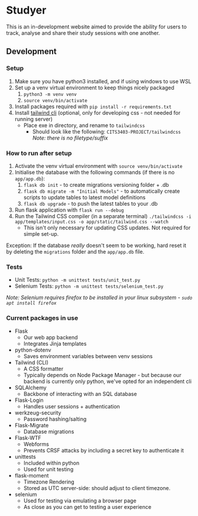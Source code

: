 # Studyer

This is an in-development website aimed to provide the ability for users to track, analyse and share their study sessions with one another.

## Development
### Setup
1. Make sure you have python3 installed, and if using windows to use WSL
2. Set up a venv virtual environment to keep things nicely packaged
    1. `python3 -m venv venv`
    2. `source venv/bin/activate`
3. Install packages required with `pip install -r requirements.txt`
4. Install [tailwind cli](https://github.com/tailwindlabs/tailwindcss/releases/tag/v4.1.4) (optional, only for developing css - not needed for running server)
    - Place exe in directory, and rename to `tailwindcss`
        - Should look like the following: `CITS3403-PROJECT/tailwindcss` *Note: there is no filetype/suffix*

### How to run after setup
1. Activate the venv virtual environment with `source venv/bin/activate`
2. Initialise the database with the following commands (if there is no `app/app.db`):
    1. `flask db init` - to create migrations versioning folder + .db
    2. `flask db migrate -m "Initial Models"` - to automatically create scripts to update tables to latest model definitions
    3. `flask db upgrade` - to push the latest tables to your .db
3. Run flask application with `flask run --debug`
4. Run the Tailwind CSS compiler (in a separate terminal) `./tailwindcss -i app/templates/input.css -o app/static/tailwind.css --watch`
    - This isn't only necessary for updating CSS updates. Not required for simple set-up.

Exception: If the database *really* doesn't seem to be working, hard reset it by deleting the `migrations` folder and the `app/app.db` file.

### Tests
- Unit Tests: `python -m unittest tests/unit_test.py`
- Selenium Tests: `python -m unittest tests/selenium_test.py`

*Note: Selenium requires firefox to be installed in your linux subsystem - `sudo apt install firefox`*

### Current packages in use
- Flask
    - Our web app backend
    - Integrates Jinja templates
- python-dotenv
    - Saves environment variables between venv sessions
- Tailwind (CLI)
    - A CSS formatter
    - Typically depends on Node Package Manager - but because our backend is currently only python, we've opted for an independent cli
- SQLAlchemy
    - Backbone of interacting with an SQL database
- Flask-Login
    - Handles user sessions + authentication
- werkzeug-security
    - Password hashing/salting
- Flask-Migrate
    - Database migrations
- Flask-WTF
    - Webforms
    - Prevents CRSF attacks by including a secret key to authenticate it
- unittests
    - Included within python
    - Used for unit testing
- flask-moment
    - Timezone Rendering
    - Stored as UTC server-side: should adjust to client timezone.
- selenium
    - Used for testing via emulating a browser page
    - As close as you can get to testing a user experience
